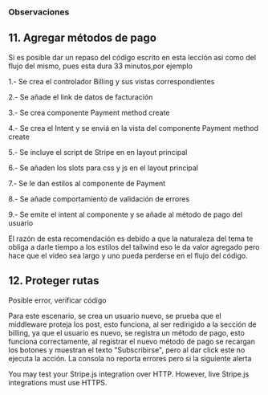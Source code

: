 ### Observaciones 

## 11. Agregar métodos de pago

Si es posible dar un repaso del código escrito en esta lección asi como del flujo del mismo, pues esta dura 33 minutos,por ejemplo

1.- Se crea el controlador Billing y sus vistas correspondientes

2.- Se añade el link de datos de facturación 

3.- Se crea componente  Payment method create

4.- Se crea el Intent y se enviá en la vista del componente Payment method create 

5.- Se incluye el script de Stripe en en layout principal

6.- Se añaden los slots para css y js en el layout principal 

7.- Se le dan estilos al componente de Payment 

8.- Se añade comportamiento de validación de errores 

9.- Se emite el intent al componente y se añade al método de pago del usuario 


El razón de esta recomendación es debido a que la naturaleza del tema te obliga a darle tiempo a los estilos del tailwind
eso le da valor agregado pero hace que el video sea largo y uno pueda perderse en el flujo del código.


## 12. Proteger rutas 

Posible error, verificar código

Para este escenario, se crea un usuario nuevo, se prueba que el middleware proteja los post, esto funciona, al ser 
redirigido a la sección de billing, ya que el usuario es nuevo, se registra un método de pago, esto funciona correctamente,
al registrar el nuevo método de pago se recargan los botones y muestran el texto "Subscribirse", pero al dar click este no
ejecuta la acción. La consola no reporta errores pero si la siguiente alerta

You may test your Stripe.js integration over HTTP. However, live Stripe.js integrations must use HTTPS.
